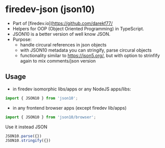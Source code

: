 # firedev-json (json10)

- Part of [firedev.io](https://github.com/darekf77/
- Helpers for OOP (Object Oriented Programming) in TypeScript.
- JSON10 is a better version of well know JSON.
- Purpose:
  + handle circural references in json objects
  + with JSON10 metadata you can stringify, parse circural objects
  + functionality similar to https://json5.org/, but with option to strinfify again to mix comments/json version

## Usage
- in firedev isomorphic libs/apps or any NodeJS apps/libs:
```ts
import { JSON10 } from 'json10';
```

- in any frontend browser apps (except firedev lib/apps)
```ts
import { JSON10 } from 'json10/browser';
```
  
Use it instead JSON
```ts
JSON10.parse({})
JSON10.stringify({})
```
